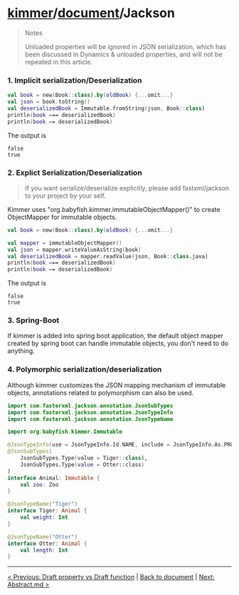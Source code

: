 # [kimmer](https://github.com/babyfish-ct/kimmer/)/[document](./README.md)/Jackson

> Notes
> 
> Unloaded properties will be ignored in JSON serialization, which has been discussed in Dynamics & unloaded properties, and will not be repeated in this article.

### 1. Implicit serialization/Deserialization

```kt
val book = new(Book::class).by(oldBook) {...omit...}
val json = book.toString()
val deserializedBook = Immutable.fromString(json, Book::class)
println(book === deserializedBook)
println(book == deserializedBook)
```

The output is

```
false
true
```

### 2. Explict Serialization/Deserialization

> If you want serialize/deserialize explicitly, please add fastxml/jackson to your project by your self.

Kimmer uses "org.babyfish.kimmer.immutableObjectMapper()" to create ObjectMapper for immutable objects.

```kt
val book = new(Book::class).by(oldBook) {...omit...}

val mapper = immutableObjectMapper()
val json = mapper.writeValueAsString(book)
val deserializedBook = mapper.readValue(json, Book::class.java)
println(book === deserializedBook)
println(book == deserializedBook)
```

The output is

```
false
true
```

### 3. Spring-Boot

If kimmer is added into spring boot application, the default object mapper created by spring boot can handle immutable objects, you don't need to do anything.

### 4. Polymorphic serialization/deserialization

Although kimmer customizes the JSON mapping mechanism of immutable objects, annotations related to polymorphism can also be used.

```kt
import com.fasterxml.jackson.annotation.JsonSubTypes
import com.fasterxml.jackson.annotation.JsonTypeInfo
import com.fasterxml.jackson.annotation.JsonTypeName

import org.babyfish.kimmer.Immutable

@JsonTypeInfo(use = JsonTypeInfo.Id.NAME, include = JsonTypeInfo.As.PROPERTY, property = "__typename")
@JsonSubTypes(
    JsonSubTypes.Type(value = Tiger::class),
    JsonSubTypes.Type(value = Otter::class)
)
interface Animal: Immutable {
    val zoo: Zoo
}

@JsonTypeName("Tiger")
interface Tiger: Animal {
    val weight: Int
}

@JsonTypeName("Otter")
interface Otter: Animal {
    val length: Int
}
```

-------------------

[< Previous: Draft property vs Draft function](propfun.md) | [Back to document](./README.md) | [Next: Abstract.md >](./abstract.md)
